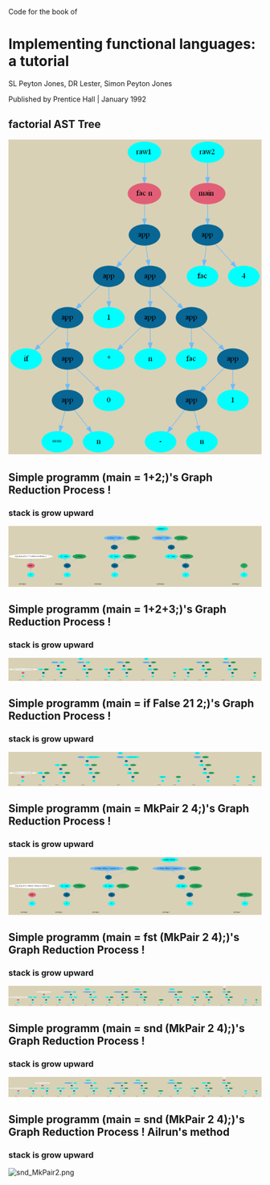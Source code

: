 Code for the book of 
# Implementing functional languages: a tutorial

SL Peyton Jones, DR Lester, Simon Peyton Jones

Published by Prentice Hall | January 1992


## factorial AST Tree

![factorial.png](https://raw.githubusercontent.com/iomeone/graphReduction/master/png/factorial.png)  



## Simple programm (main = 1+2;)'s  Graph Reduction Process !
### stack is grow upward
![add_one_two.png](https://raw.githubusercontent.com/iomeone/graphReduction/master/png/add_one_two.png)  


## Simple programm (main = 1+2+3;)'s  Graph Reduction Process !
### stack is grow upward
![add_one_two_three.png](https://raw.githubusercontent.com/iomeone/graphReduction/master/png/add_one_two_three.png)  


## Simple programm (main = if False 21 2;)'s  Graph Reduction Process !
### stack is grow upward
![simpleIf.png](https://raw.githubusercontent.com/iomeone/graphReduction/master/png/simpleIf.png)  


## Simple programm (main = MkPair 2 4;)'s  Graph Reduction Process !
### stack is grow upward
![MkPair.png](https://raw.githubusercontent.com/iomeone/graphReduction/master/png/MkPair.png)  

## Simple programm (main = fst (MkPair 2 4);)'s  Graph Reduction Process !
### stack is grow upward
![fst_MkPair.png](https://raw.githubusercontent.com/iomeone/graphReduction/master/png/fst_MkPair.png)


## Simple programm (main = snd (MkPair 2 4);)'s  Graph Reduction Process !
### stack is grow upward
![snd_MkPair.png](https://raw.githubusercontent.com/iomeone/graphReduction/master/png/snd_MkPair.png)  

## Simple programm (main = snd (MkPair 2 4);)'s  Graph Reduction Process ! Ailrun's method
### stack is grow upward
![snd_MkPair2.png](https://raw.githubusercontent.com/iomeone/graphReduction/master/png/snd_MkPair2.png)  